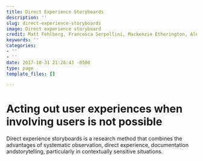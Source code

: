 ```yaml
---
title: Direct Experience Storyboards
description: ''
slug: direct-experience-storyboards
image: Direct experience storyboard
credit: Matt Fehlberg, Francesca Serpollini, Mackenzie Etherington, Alex Elton-Pym
keywords: ''
categories:
- ''
- ''
date: 2017-10-31 21:28:43 -0500
type: page
template_files: []

---
```

# Acting out user experiences when involving users is not possible

Direct experience storyboards is a research method  that combines the advantages of systematic  observation, direct experience, documentation  andstorytelling, particularly in contextually  sensitive situations. 
